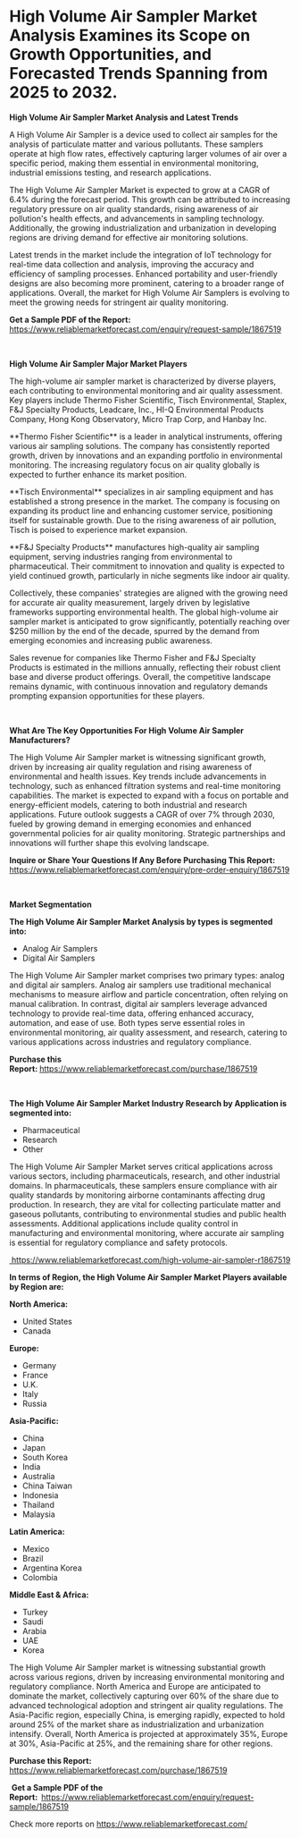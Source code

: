 <p><h1>High Volume Air Sampler Market Analysis Examines its Scope on Growth Opportunities, and Forecasted Trends Spanning from 2025 to 2032.</h1></p><p><strong>High Volume Air Sampler Market Analysis and Latest Trends</strong></p>
<p><p>A High Volume Air Sampler is a device used to collect air samples for the analysis of particulate matter and various pollutants. These samplers operate at high flow rates, effectively capturing larger volumes of air over a specific period, making them essential in environmental monitoring, industrial emissions testing, and research applications.</p><p>The High Volume Air Sampler Market is expected to grow at a CAGR of 6.4% during the forecast period. This growth can be attributed to increasing regulatory pressure on air quality standards, rising awareness of air pollution's health effects, and advancements in sampling technology. Additionally, the growing industrialization and urbanization in developing regions are driving demand for effective air monitoring solutions. </p><p>Latest trends in the market include the integration of IoT technology for real-time data collection and analysis, improving the accuracy and efficiency of sampling processes. Enhanced portability and user-friendly designs are also becoming more prominent, catering to a broader range of applications. Overall, the market for High Volume Air Samplers is evolving to meet the growing needs for stringent air quality monitoring.</p></p>
<p><strong>Get a Sample PDF of the Report:&nbsp;</strong> <a href="https://www.reliablemarketforecast.com/enquiry/request-sample/1867519?utm_campaign=3120&utm_medium=2&utm_source=Github&utm_content=ia&utm_term=01042025&utm_id=high-volume-air-sampler">https://www.reliablemarketforecast.com/enquiry/request-sample/1867519</a></p>
<p>&nbsp;</p>
<p><strong>High Volume Air Sampler Major Market Players</strong></p>
<p><p>The high-volume air sampler market is characterized by diverse players, each contributing to environmental monitoring and air quality assessment. Key players include Thermo Fisher Scientific, Tisch Environmental, Staplex, F&J Specialty Products, Leadcare, Inc., HI-Q Environmental Products Company, Hong Kong Observatory, Micro Trap Corp, and Hanbay Inc.</p><p>**Thermo Fisher Scientific** is a leader in analytical instruments, offering various air sampling solutions. The company has consistently reported growth, driven by innovations and an expanding portfolio in environmental monitoring. The increasing regulatory focus on air quality globally is expected to further enhance its market position.</p><p>**Tisch Environmental** specializes in air sampling equipment and has established a strong presence in the market. The company is focusing on expanding its product line and enhancing customer service, positioning itself for sustainable growth. Due to the rising awareness of air pollution, Tisch is poised to experience market expansion.</p><p>**F&J Specialty Products** manufactures high-quality air sampling equipment, serving industries ranging from environmental to pharmaceutical. Their commitment to innovation and quality is expected to yield continued growth, particularly in niche segments like indoor air quality.</p><p>Collectively, these companies' strategies are aligned with the growing need for accurate air quality measurement, largely driven by legislative frameworks supporting environmental health. The global high-volume air sampler market is anticipated to grow significantly, potentially reaching over $250 million by the end of the decade, spurred by the demand from emerging economies and increasing public awareness.</p><p>Sales revenue for companies like Thermo Fisher and F&J Specialty Products is estimated in the millions annually, reflecting their robust client base and diverse product offerings. Overall, the competitive landscape remains dynamic, with continuous innovation and regulatory demands prompting expansion opportunities for these players.</p></p>
<p>&nbsp;</p>
<p><strong>What Are The Key Opportunities For High Volume Air Sampler Manufacturers?</strong></p>
<p><p>The High Volume Air Sampler market is witnessing significant growth, driven by increasing air quality regulation and rising awareness of environmental and health issues. Key trends include advancements in technology, such as enhanced filtration systems and real-time monitoring capabilities. The market is expected to expand with a focus on portable and energy-efficient models, catering to both industrial and research applications. Future outlook suggests a CAGR of over 7% through 2030, fueled by growing demand in emerging economies and enhanced governmental policies for air quality monitoring. Strategic partnerships and innovations will further shape this evolving landscape.</p></p>
<p><strong>Inquire or Share Your Questions If Any Before Purchasing This Report:</strong> <a href="https://www.reliablemarketforecast.com/enquiry/pre-order-enquiry/1867519?utm_campaign=3120&utm_medium=2&utm_source=Github&utm_content=ia&utm_term=01042025&utm_id=high-volume-air-sampler">https://www.reliablemarketforecast.com/enquiry/pre-order-enquiry/1867519</a></p>
<p>&nbsp;</p>
<p><strong>Market Segmentation</strong></p>
<p><strong>The High Volume Air Sampler Market Analysis by types is segmented into:</strong></p>
<p><ul><li>Analog Air Samplers</li><li>Digital Air Samplers</li></ul></p>
<p><p>The High Volume Air Sampler market comprises two primary types: analog and digital air samplers. Analog air samplers use traditional mechanical mechanisms to measure airflow and particle concentration, often relying on manual calibration. In contrast, digital air samplers leverage advanced technology to provide real-time data, offering enhanced accuracy, automation, and ease of use. Both types serve essential roles in environmental monitoring, air quality assessment, and research, catering to various applications across industries and regulatory compliance.</p></p>
<p><strong>Purchase this Report:&nbsp;</strong><a href="https://www.reliablemarketforecast.com/purchase/1867519?utm_campaign=3120&utm_medium=2&utm_source=Github&utm_content=ia&utm_term=01042025&utm_id=high-volume-air-sampler">https://www.reliablemarketforecast.com/purchase/1867519</a></p>
<p>&nbsp;</p>
<p><strong>The High Volume Air Sampler Market Industry Research by Application is segmented into:</strong></p>
<p><ul><li>Pharmaceutical</li><li>Research</li><li>Other</li></ul></p>
<p><p>The High Volume Air Sampler Market serves critical applications across various sectors, including pharmaceuticals, research, and other industrial domains. In pharmaceuticals, these samplers ensure compliance with air quality standards by monitoring airborne contaminants affecting drug production. In research, they are vital for collecting particulate matter and gaseous pollutants, contributing to environmental studies and public health assessments. Additional applications include quality control in manufacturing and environmental monitoring, where accurate air sampling is essential for regulatory compliance and safety protocols.</p></p>
<p><a href="https://www.reliablemarketforecast.com/high-volume-air-sampler-r1867519?utm_campaign=3120&utm_medium=2&utm_source=Github&utm_content=ia&utm_term=01042025&utm_id=high-volume-air-sampler">&nbsp;https://www.reliablemarketforecast.com/high-volume-air-sampler-r1867519</a></p>
<p><strong>In terms of Region, the High Volume Air Sampler Market Players available by Region are:</strong></p>
<p>
    <p> <strong> North America: </strong>
        <ul>
            <li>United States</li>
            <li>Canada</li>
        </ul>
        </p> 
    <p> <strong> Europe: </strong>
        <ul>
            <li>Germany</li>
            <li>France</li>
            <li>U.K.</li>
            <li>Italy</li>
            <li>Russia</li>
        </ul>
        </p> 
    <p> <strong> Asia-Pacific: </strong>
        <ul>
            <li>China</li>
            <li>Japan</li>
            <li>South Korea</li>
            <li>India</li>
            <li>Australia</li>
            <li>China Taiwan</li>
            <li>Indonesia</li>
            <li>Thailand</li>
            <li>Malaysia</li>
        </ul>
        </p> 
    <p> <strong> Latin America: </strong>
        <ul>
            <li>Mexico</li>
            <li>Brazil</li>
            <li>Argentina Korea</li>
            <li>Colombia</li>
        </ul>
        </p> 
    <p> <strong> Middle East & Africa: </strong>
        <ul>
            <li>Turkey</li>
            <li>Saudi</li>
            <li>Arabia</li>
            <li>UAE</li>
            <li>Korea</li>
        </ul>
    </p>
    </p>
<p><p>The High Volume Air Sampler market is witnessing substantial growth across various regions, driven by increasing environmental monitoring and regulatory compliance. North America and Europe are anticipated to dominate the market, collectively capturing over 60% of the share due to advanced technological adoption and stringent air quality regulations. The Asia-Pacific region, especially China, is emerging rapidly, expected to hold around 25% of the market share as industrialization and urbanization intensify. Overall, North America is projected at approximately 35%, Europe at 30%, Asia-Pacific at 25%, and the remaining share for other regions.</p></p>
<p><strong>Purchase this Report: </strong><a href="https://www.reliablemarketforecast.com/purchase/1867519?utm_campaign=3120&utm_medium=2&utm_source=Github&utm_content=ia&utm_term=01042025&utm_id=high-volume-air-sampler">https://www.reliablemarketforecast.com/purchase/1867519</a></p>
<p>&nbsp;<strong>Get a Sample PDF of the Report:&nbsp;&nbsp;</strong><a href="https://www.reliablemarketforecast.com/enquiry/request-sample/1867519?utm_campaign=3120&utm_medium=2&utm_source=Github&utm_content=ia&utm_term=01042025&utm_id=high-volume-air-sampler">https://www.reliablemarketforecast.com/enquiry/request-sample/1867519</a></p>
<p><strong></strong></p>
<p>Check more reports on <a href="https://www.reliablemarketforecast.com/?utm_campaign=3120&utm_medium=2&utm_source=Github&utm_content=ia&utm_term=01042025&utm_id=high-volume-air-sampler">https://www.reliablemarketforecast.com/</a></p>
